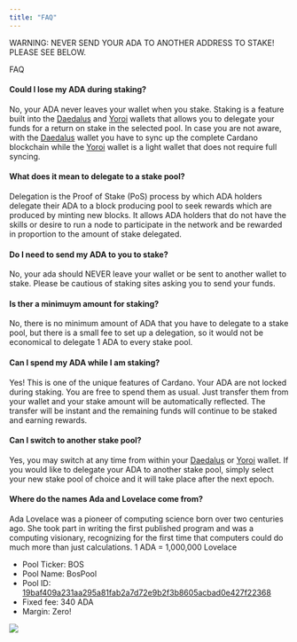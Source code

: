 ```yaml
---
title: "FAQ"
---
```


WARNING: NEVER SEND YOUR ADA TO ANOTHER ADDRESS TO STAKE!  PLEASE SEE BELOW.

FAQ

#### Could I lose my ADA during staking?
No, your ADA never leaves your wallet when you stake. Staking is a feature built into the [Daedalus](https://daedaluswallet.io/) and [Yoroi](https://yoroi-wallet.com) wallets that allows you to delegate your funds for a return on stake in the selected pool.  In case you are not aware, with the [Daedalus](https://daedaluswallet.io/) wallet you have to sync up the complete Cardano blockchain while the [Yoroi](https://yoroi-wallet.com) wallet is a light wallet that does not require full syncing.

#### What does it mean to delegate to a stake pool?
Delegation is the Proof of Stake (PoS) process by which ADA holders delegate their ADA to a block producing pool to seek rewards which are produced by minting new blocks.  It allows ADA holders that do not have the skills or desire to run a node to participate in the network and be rewarded in proportion to the amount of stake delegated.

#### Do I need to send my ADA to you to stake?
No, your ada should NEVER leave your wallet or be sent to another wallet to stake. Please be cautious of staking sites asking you to send your funds.

#### Is ther a minimuym amount for staking?
No, there is no minimum amount of ADA that you have to delegate to a stake pool, but there is a small fee to set up a delegation, so it would not be economical to delegate 1 ADA to every stake pool.

#### Can I spend my ADA while I am staking?
Yes!  This is one of the unique features of Cardano.  Your ADA are not locked during staking.  You are free to spend them as usual.  Just transfer them from your wallet and your stake amount will be automatically reflected.  The transfer will be instant and the remaining funds will continue to be staked and earning rewards.

#### Can I switch to another stake pool?
Yes, you may switch at any time from within your [Daedalus](https://daedaluswallet.io/) or [Yoroi](https://yoroi-wallet.com) wallet.  If you would like to delegate your ADA to another stake pool, simply select your new stake pool of choice and it will take place after the next epoch.

#### Where do the names Ada and Lovelace come from?
Ada Lovelace was a pioneer of computing science born over two centuries ago.  She took part in writing the first published program and was a computing visionary, recognizing for the first time that computers could do much more than just calculations.  1 ADA = 1,000,000 Lovelace

* Pool Ticker: BOS
* Pool Name: BosPool
* Pool ID: [19baf409a231aa295a81fab2a7d72e9b2f3b8605acbad0e427f22368](https://adapools.org/pool/19baf409a231aa295a81fab2a7d72e9b2f3b8605acbad0e427f22368)
* Fixed fee: 340 ADA
* Margin: Zero! 

![](https://crypto.rogerjbos.com/cardano-ada-logo.svg)
